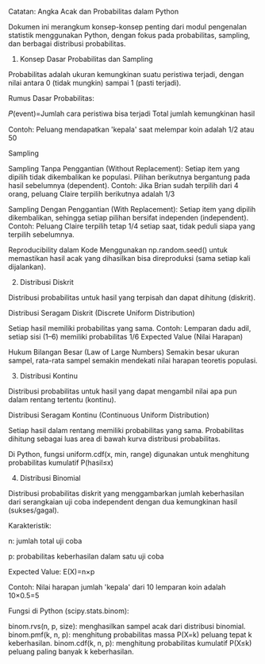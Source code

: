 Catatan: Angka Acak dan Probabilitas dalam Python

Dokumen ini merangkum konsep-konsep penting dari modul pengenalan statistik menggunakan Python, dengan fokus pada probabilitas, sampling, dan berbagai distribusi probabilitas.


1. Konsep Dasar Probabilitas dan Sampling

Probabilitas adalah ukuran kemungkinan suatu peristiwa terjadi, dengan nilai antara 0 (tidak mungkin) sampai 1 (pasti terjadi).

Rumus Dasar Probabilitas:

𝑃(event)=Jumlah cara peristiwa bisa terjadi
         Total jumlah kemungkinan hasil

Contoh: Peluang mendapatkan 'kepala' saat melempar koin adalah 1/2 atau 50


Sampling

Sampling Tanpa Penggantian (Without Replacement):
Setiap item yang dipilih tidak dikembalikan ke populasi. Pilihan berikutnya bergantung pada hasil sebelumnya (dependent).
Contoh: Jika Brian sudah terpilih dari 4 orang, peluang Claire terpilih berikutnya adalah 1/3


Sampling Dengan Penggantian (With Replacement):
Setiap item yang dipilih dikembalikan, sehingga setiap pilihan bersifat independen (independent).
Contoh: Peluang Claire terpilih tetap 1/4 setiap saat, tidak peduli siapa yang terpilih sebelumnya.

Reproducibility dalam Kode
Menggunakan np.random.seed() untuk memastikan hasil acak yang dihasilkan bisa direproduksi (sama setiap kali dijalankan).



2. Distribusi Diskrit

Distribusi probabilitas untuk hasil yang terpisah dan dapat dihitung (diskrit).

Distribusi Seragam Diskrit (Discrete Uniform Distribution)

Setiap hasil memiliki probabilitas yang sama.
Contoh: Lemparan dadu adil, setiap sisi (1–6) memiliki probabilitas  1/6
Expected Value (Nilai Harapan)

Hukum Bilangan Besar (Law of Large Numbers)
Semakin besar ukuran sampel, rata-rata sampel semakin mendekati nilai harapan teoretis populasi.



3. Distribusi Kontinu

Distribusi probabilitas untuk hasil yang dapat mengambil nilai apa pun dalam rentang tertentu (kontinu).

Distribusi Seragam Kontinu (Continuous Uniform Distribution)

Setiap hasil dalam rentang memiliki probabilitas yang sama. Probabilitas dihitung sebagai luas area di bawah kurva distribusi probabilitas.

Di Python, fungsi uniform.cdf(x, min, range) digunakan untuk menghitung probabilitas kumulatif 
P(hasil≤x)

4. Distribusi Binomial

Distribusi probabilitas diskrit yang menggambarkan jumlah keberhasilan dari serangkaian uji coba independent dengan dua kemungkinan hasil (sukses/gagal).

Karakteristik:

n: jumlah total uji coba

p: probabilitas keberhasilan dalam satu uji coba

Expected Value: E(X)=n×p

Contoh: Nilai harapan jumlah 'kepala' dari 10 lemparan koin adalah 10×0.5=5

Fungsi di Python (scipy.stats.binom):

binom.rvs(n, p, size): menghasilkan sampel acak dari distribusi binomial.
binom.pmf(k, n, p): menghitung probabilitas massa P(X=k) peluang tepat k keberhasilan.
binom.cdf(k, n, p): menghitung probabilitas kumulatif P(X≤k)  peluang paling banyak k keberhasilan.
